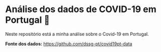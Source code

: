 # Análise dos dados de COVID-19 em Portugal 😬

Neste repositório está a minha análise sobre o Covid-19 em Portugal.

<strong>Fonte dos dados:</strong> https://github.com/dssg-pt/covid19pt-data
